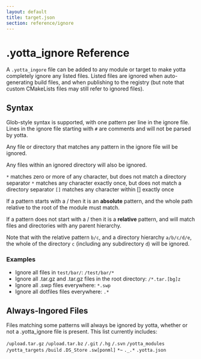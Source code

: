```yaml
---
layout: default
title: target.json
section: reference/ignore
---
```


# .yotta_ignore Reference

A `.yotta_ingore` file can be added to any module or target to make yotta
completely ignore any listed files. Listed files are ignored when
auto-generating build files, and when publishing to the registry (but note that
custom CMakeLists files may still refer to ignored files).


## Syntax

Glob-style syntax is supported, with one pattern per line in the ignore file.
Lines in the ignore file starting with `#` are comments and will not be parsed
by yotta.

Any file or directory that matches any pattern in the ignore file will be ignored.

Any files within an ignored directory will also be ignored.

`*` matches zero or more of any character, but does not match a directory separator
`*` matches any character exactly once, but does not match a directory separator
`[]` matches any character within [] exactly once

If a pattern starts with a / then it is an **absolute** pattern, and the whole
path relative to the root of the module must match.

If a pattern does not start with a / then it is a **relative** pattern, and
will match files and directories with any parent hierarchy.

Note that with the relative pattern `b/c`, and a directory hierarchy `a/b/c/d/e`,
the whole of the directory `c` (including any subdirectory `d`) will be ignored. 

### Examples

 * Ignore all files in `test/bar/`: `/test/bar/*`
 * Ignore all .tar.gz and .tar.gz files in the root directory: `/*.tar.[bg]z`
 * Ignore all .swp files everywhere: `*.swp`
 * Ignore all dotfiles files everywhere: `.*`


## Always-Ingored Files

Files matching some patterns will always be ignored by yotta, whether or not a
.yotta_ignore file is present. This list currently includes:

`/upload.tar.gz`
`/upload.tar.bz`
`/.git`
`/.hg`
`/.svn`
`/yotta_modules`
`/yotta_targets`
`/build`
`.DS_Store`
`.sw[ponml]`
`*~`
`._.*`
`.yotta.json`
